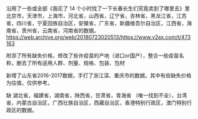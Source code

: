 # 
沿用了一些或全部《我花了 14 个小时找了一下长春长生们究竟卖到了哪里去》里 北京市，天津市，上海市，河北省，山西省，辽宁省，吉林省，黑龙江省，江苏省，四川省，宁夏回族自治区，安徽省，广东省，新疆维吾尔自治区，江西省，海南省，贵州省，云南省，河南省的数据。
https://web.archive.org/web/20180723020513/https://www.v2ex.com/t/473163

附添了所有缺失价格，修改了些许疫苗的产地（进口or国产），整合一些疫苗名称，删去了所有适用人群、剂量、规格、包装、包材

新增了山东省2016-2017数据，手打了浙江深、重庆市的数据。其中有些缺失价格为估值，仅供参考。

缺 湖北省，福建省，湖南省，陕西省，甘肃省，青海省 （唯一找到不全），台湾省，内蒙古自治区，广西壮族自治区，西藏自治区，香港特别行政区，澳门特别行政区的数据。
